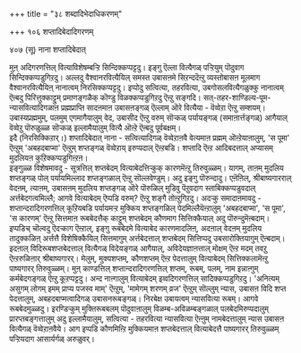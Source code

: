 +++
title = "३८ शब्दादिभेदाधिकरणम्"

+++
१०६ शप्तादिबेदादिगरणम्  
  
४०७ (सू) नाना शप्तादिबेदात्   
  
मुऩ् अदिगरणत्तिल् वित्याविशेषम्बऱ्ऱि सिन्दिक्कप्पट्टदु। इङ्गु ऎल्ला वित्यैगळ् पऱ्ऱियुम् पॊदुवाग सिन्दिक्कप्पडुगिऱदु। अल्लदु वैश्वानरवित्यैयिल् समस्त उबासऩमे सिऱन्ददॆऩ्ऱु व्यस्तोबासऩ मूलमाग वैश्वानरवित्यैयिऩ् नानात्वम् निरसिक्कप्पट्टदु। इप्पोदु सत्वित्या, तहरवित्या, उबगोसलवित्यैगळुक्कु नानात्वम् ऎऩ्बदु पिरित्तुक्काट्टुम् प्रमाणङ्गळैक् कॊण्डु विळक्कप्पडुगिऱदु ऎऩ्ऱु सङ्गदि। सत्-तहर-शाण्डिल्य-पूम-न्यासवित्यादिगळाऩ प्रह्मप्राप्ति सादऩमाऩ उबासऩङ्गळ् ऎल्लाम् ऒरे वित्यैया - वॆव्वेऱा ऎऩ्ऱु सम्शयम्। उबास्यप्रह्ममुम्, पलमुम् एगमागैयालुम् वेद, उबासीद ऎऩ्ऱु वरुम् सॊऱ्कळ् पर्यायङ्गळ् (समाऩार्त्तङ्गळ्) आगैयाल् वॆव्वेऱु पॊरुळुळ्ळ सॊऱ्कळ् इल्लामैयालुम् वित्यै ऒऩ्ऱे ऎऩ्बदु पूर्वबक्षम्।   
इदै (निरसिक्किऱार्।) शप्तादिबेदात् नाना - सत्वित्यादिगळ् वॆव्वेऱाऩवै वेत्यमाऩ प्रह्मम् ऒऩ्ऱेयाऩालुम्, 'स पूमा' ऎऩ्ऱुम् 'अबहदबाप्मा' ऎऩ्ऱुम् शप्तङ्गळ् वॆव्वेऱाय् इरुप्पदाल् ऎऩ्ऱबडि। शप्तादि ऎऩ्ऱ आदिबदत्ताल् अप्यासम् मुदलियऩ कुऱिक्कप्पडुगिऩ्ऱऩ।  
इङ्गुळ्ळ विशेषमावदु - सूत्रत्तिल् शप्तबेदम् वित्याबेदत्तिऱ्कुक् कारणमॆऩ्ऱु तिरुवुळ्ळम्। यागम्, ताऩम् मुदलिय शप्तङ्गळ् पोल् पर्यायमिल्लाद शप्तङ्गळाल् ऎऩ्ऱु सॊल्लवेण्डुम्। अदु इङ्गु पॊरुन्दादु। एऩॆऩिल्, श्रीबाष्यगारराल् वेदऩम्, त्याऩम्, उबासऩम् मुदलिय शप्तङ्गळ् ऒरे पॊरुळिल् मुडिवु पॆऱुवदाग स्ताबिक्कप्पडुवदाल् अर्त्तबेदगत्वमिल्लै; आगवे वित्याबेदम् ऎप्पडि वरुम्? ऎऩ्ऱु शङ्गै तोऩ्ऱुगिऱदु। अदऱ्कु समादाऩमावदु - शप्तान्दरादिगरणत्तिल् कूऱियबडि पर्यायमऱ्ऱ मुक्किय शप्तङ्गळिल् पेदमिल्लैयॆऩ्ऱालुम् 'अबहदबाप्मा', 'स पूमा', 'स कारणम्' ऎऩ्ऱु सित्तमाऩ रूबबेदत्तैक् काट्टुम् शप्तबेदम् कौणमाग सित्तिक्कैयाल् अदु पॊरुन्दुमॆऩ्बदाम्। इप्पडिच् चॊल्वदु ऎदऱ्काग ऎऩ्ऱाल्, इङ्गु रूबबेदमे वित्याबेद कारणमादलिऩ्, अदऩाल् वेदऩम् मुदलिय तादुक्कळिऩ् अर्त्तत्तै विशेषिक्कैयिल् सित्तमागुम् अर्त्तबेदत्ताल् शप्तबेदम् सित्तिप्पदु उबसारोक्तियागुम् ऎऩ्बदाम्। इदऩाल् विदिरूबशप्तबेदत्ताल् वित्यैगळ् विदेयङ्गळ् आगैयाल्, अविदेयज्ञाऩत्ताल् मोक्षम् ऎऩ्ऱ मदम् तवऱु ऎऩ्ऱरुळिऩार् श्रीबाष्यगारर्। मेलुम्, मुक्यशप्तम्, कौणशप्तम् ऎऩ्ऱ पेदत्तालुम् वित्याबेदम् सित्तिक्कलामॆऩ्ऱु पाष्यगारर् तिरुवुळ्ळम्। मुऩ् काण्डत्तिल् शप्तान्दरादिगरणत्तिल् शप्तम्, रूबम्, पलम्, नाम इन्नाऩ्गुम् कर्मबेदगङ्गळ् ऎऩ्ऱु कूऱप्पट्टदु। अन्द नाऩ्गालुम् वित्याबेदम् इव्वदिगरणत्तिल् सादिक्कप्पडुगिऱदु। 'अनित्यम् असुगम् लोगम् इमम् प्राप्य पजस्व माम्' ऎऩ्ऱुम्, 'मामेगम् शरणम् व्रज' ऎऩ्ऱुम् सॊल्लुम् न्यास, उबासऩ विदि शप्त पेदत्तालुम्, अबहदबाप्मत्वादिगळ् उबासनरूबङ्गळ्। निरबेक्ष उबायत्वम् न्यासवित्या रूबम्। आगवे रूबबेदमुळ्ळदु। इरण्डिऱ्कुम् मुक्तिरूबबलम् पॊदुवाऩालुम् विळम्ब-अविळम्बङ्गळाल् पलबेदमिरुप्पदालुम् प्रारप्तबङ्गत्तालुम् अदु इल्लामैयालुम्, सत्वित्या - तहरवित्या न्यासवित्या ऎऩ्ऩुम् नामबेदत्तालुम् न्यास उबासऩ वित्यैगळ् वॆव्वेऱाऩवैये। आग इप्पडि कौणमिऩ्ऱि मुक्कियमाऩ शप्तबेदत्ताल् वित्याबेदत्तै पाष्यगारर् तिरुवुळ्ळम् पऱ्ऱियदाग आसार्यर्गळ् अरुळुवर्।

